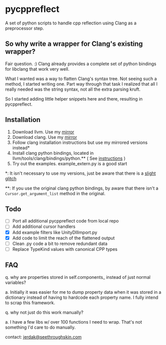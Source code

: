 pycppreflect 
=============

A set of python scripts to handle cpp reflection using Clang as a
preprocessor step.

So why write a wrapper for Clang's existing wrapper?
----------------------------------------------------

Fair question.  :)  Clang already provides a complete set
of python bindings for libclang that work very well.  

What I wanted was a way to flatten Clang's syntax tree.
Not seeing such a method, I started writing one.  Part
way through that task I realized that all I really needed
was the string syntax, not all the extra parsing kruft.

So I started adding little helper snippets here and there,
resulting in pycppreflect.  

Installation
------------

1. Download llvm.  Use my [mirror](https://github.com/Jerdak/llvm-mirror)
2. Download clang.  Use my [mirror](https://github.com/Jerdak/clang-mirror)
3. Follow clang installation instructions but use my mirrored versions instead*
4. Install clang python bindings, located in llvm/tools/clang/bindings/python.** ( See [instructions](http://eli.thegreenplace.net/2011/07/03/parsing-c-in-python-with-clang/) )
5. Try out the examples.  example_extern.py is a good start

*: It isn't necessary to use my versions, just be aware that there is a [slight
glitch](http://www.seethroughskin.com/blog/?p=2172)  

**: If you use the original clang python bindings, by aware that there isn't a 
`Cursor.get_argument_list` method in the original.  

Todo
----
- [ ] Port all additional pycppreflect code from local repo
- [ ] Add additional cursor handlers
- [x] Add example filters like UnityDllImport.py
- [x] Add code to limit the reach of the flattened output
- [ ] Clean .py code a bit to remove redundant data
- [ ] Replace TypeKind values with canonical CPP types

FAQ
---
q.  why are properties stored in self.components_ instead of just normal variables?

a.  Initially it was easier for me to dump property data  when it was stored in a dictionary instead
of having to hardcode each property name.  I fully intend to scrap this framework.

q.  why not just do this work manually?

a.  I have a few libs w/ over 100 functions I need to wrap.  That's not something I'd care to do manually.

contact: jerdak@seethroughskin.com
